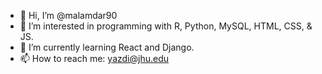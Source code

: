 - 👋 Hi, I’m @malamdar90
- 👀 I’m interested in programming with R, Python, MySQL, HTML, CSS, & JS.
- 🌱 I’m currently learning React and Django.
- 📫 How to reach me: yazdi@jhu.edu

